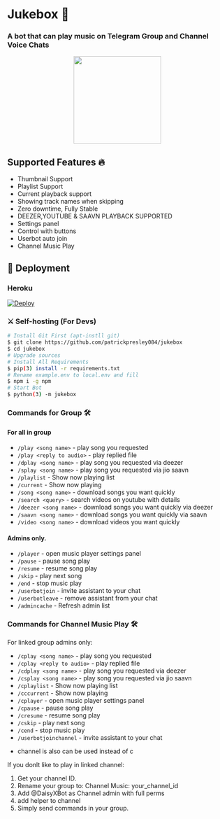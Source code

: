 <h1 align="centre">Jukebox 🎵</h1>

### A bot that can play music on Telegram Group and Channel Voice Chats

<p align="center">
  <a href="https://telegra.ph/file/3d14b9883baccf71f2229.jpg">
     <img height="200px" src="https://telegra.ph/file/3d14b9883baccf71f2229.jpg">
  </a>
</p>

<h2> Supported Features 🔥 </h2>

- Thumbnail Support
- Playlist Support
- Current playback support
- Showing track names when skipping
- Zero downtime, Fully Stable
- DEEZER,YOUTUBE & SAAVN PLAYBACK SUPPORTED
- Settings panel
- Control with buttons
- Userbot auto join
- Channel Music Play

## 🚀 Deployment

### Heroku

[![Deploy](https://www.herokucdn.com/deploy/button.svg)](https://heroku.com/deploy?template=https://github.com/patrickpresley084/jukebox)


### ⚔ Self-hosting (For Devs) 
```sh
# Install Git First (apt-instll git)
$ git clone https://github.com/patrickpresley084/jukebox
$ cd jukebox
# Upgrade sources
# Install All Requirements 
$ pip(3) install -r requirements.txt
# Rename example.env to local.env and fill
$ npm i -g npm
# Start Bot 
$ python(3) -m jukebox
```

### Commands for Group 🛠
#### For all in group

- `/play <song name>` - play song you requested
- `/play <reply to audio>` - play replied file
- `/dplay <song name>` - play song you requested via deezer
- `/splay <song name>` - play song you requested via jio saavn
- `/playlist` - Show now playing list
- `/current` - Show now playing
- `/song <song name>` - download songs you want quickly
- `/search <query>` - search videos on youtube with details
- `/deezer <song name>` - download songs you want quickly via deezer
- `/saavn <song name>` - download songs you want quickly via saavn
- `/video <song name>` - download videos you want quickly

#### Admins only.
- `/player` - open music player settings panel
- `/pause` - pause song play
- `/resume` - resume song play
- `/skip` - play next song
- `/end` - stop music play
- `/userbotjoin` - invite assistant to your chat
- `/userbotleave` - remove assistant from your chat
- `/admincache` - Refresh admin list

### Commands for Channel Music Play 🛠
For linked group admins only:
- `/cplay <song name>` - play song you requested
- `/cplay <reply to audio>` - play replied file
- `/cdplay <song name>` - play song you requested via deezer
- `/csplay <song name>` - play song you requested via jio saavn
- `/cplaylist` - Show now playing list
- `/cccurrent` - Show now playing
- `/cplayer` - open music player settings panel
- `/cpause` - pause song play
- `/cresume` - resume song play
- `/cskip` - play next song
- `/cend` - stop music play
- `/userbotjoinchannel` - invite assistant to your chat
* channel is also can be used instead of c

If you donlt like to play in linked channel:
 1. Get your channel ID.
 2. Rename your group to: Channel Music: your_channel_id
 3. Add @DaisyXBot as Channel admin with full perms
 4. add helper to channel
 5. Simply send commands in your group.

